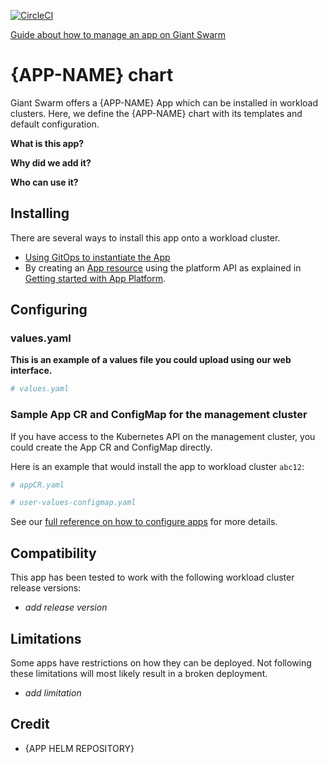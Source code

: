 [![CircleCI](https://dl.circleci.com/status-badge/img/gh/giantswarm/{APP-NAME}/tree/main.svg?style=svg)](https://dl.circleci.com/status-badge/redirect/gh/giantswarm/{APP-NAME}/tree/main)

[Guide about how to manage an app on Giant Swarm](https://handbook.giantswarm.io/docs/dev-and-releng/app-developer-processes/adding_app_to_appcatalog/)

# {APP-NAME} chart

Giant Swarm offers a {APP-NAME} App which can be installed in workload clusters.
Here, we define the {APP-NAME} chart with its templates and default configuration.

**What is this app?**

**Why did we add it?**

**Who can use it?**

## Installing

There are several ways to install this app onto a workload cluster.

- [Using GitOps to instantiate the App](https://docs.giantswarm.io/tutorials/continuous-deployment/apps/add-appcr/)
- By creating an [App resource](https://docs.giantswarm.io/reference/platform-api/crd/apps.application.giantswarm.io) using the platform API as explained in [Getting started with App Platform](https://docs.giantswarm.io/tutorials/fleet-management/app-platform/).

## Configuring

### values.yaml

**This is an example of a values file you could upload using our web interface.**

```yaml
# values.yaml

```

### Sample App CR and ConfigMap for the management cluster

If you have access to the Kubernetes API on the management cluster, you could create the App CR and ConfigMap directly.

Here is an example that would install the app to workload cluster `abc12`:

```yaml
# appCR.yaml

```

```yaml
# user-values-configmap.yaml

```

See our [full reference on how to configure apps](https://docs.giantswarm.io/tutorials/fleet-management/app-platform/app-configuration/) for more details.

## Compatibility

This app has been tested to work with the following workload cluster release versions:

- _add release version_

## Limitations

Some apps have restrictions on how they can be deployed.
Not following these limitations will most likely result in a broken deployment.

- _add limitation_

## Credit

- {APP HELM REPOSITORY}
